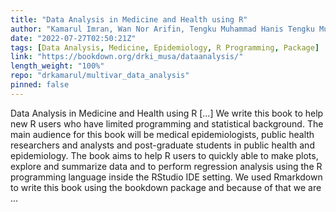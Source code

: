 ```yaml
---
title: "Data Analysis in Medicine and Health using R"
author: "Kamarul Imran, Wan Nor Arifin, Tengku Muhammad Hanis Tengku Mukhtar"
date: "2022-07-27T02:50:21Z"
tags: [Data Analysis, Medicine, Epidemiology, R Programming, Package]
link: "https://bookdown.org/drki_musa/dataanalysis/"
length_weight: "100%"
repo: "drkamarul/multivar_data_analysis"
pinned: false
---
```


Data Analysis in Medicine and Health using R [...] We write this book to help new R users who have limited programming and statistical background. The main audience for this book will be medical epidemiologists, public health researchers and analysts and post-graduate students in public health and epidemiology. The book aims to help R users to quickly able to make plots, explore and summarize data and to perform regression analysis using the R programming language inside the RStudio IDE setting. We used Rmarkdown to write this book using the bookdown package and because of that we are ...

